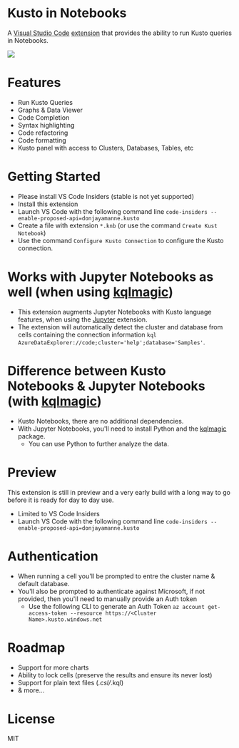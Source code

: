 # Kusto in Notebooks

A [Visual Studio Code](https://code.visualstudio.com/) [extension](https://marketplace.visualstudio.com/items?itemName=donjayamanne.kusto) that provides the ability to run Kusto queries in Notebooks.

<img src=https://raw.githubusercontent.com/DonJayamanne/vscode-kusto/main/images/main.gif>

# Features
* Run Kusto Queries
* Graphs & Data Viewer
* Code Completion
* Syntax highlighting
* Code refactoring
* Code formatting
* Kusto panel with access to Clusters, Databases, Tables, etc

# Getting Started
* Please install VS Code Insiders (stable is not yet supported)
* Install this extension
* Launch VS Code with the following command line `code-insiders --enable-proposed-api=donjayamanne.kusto`
* Create a file with extension `*.knb` (or use the command `Create Kust Notebook`)
* Use the command `Configure Kusto Connection` to configure the Kusto connection.

# Works with Jupyter Notebooks as well (when using [kqlmagic](https://pypi.org/project/Kqlmagic/))
* This extension augments Jupyter Notebooks with Kusto language features, when using the [Jupyter](https://marketplace.visualstudio.com/items?itemName=ms-toolsai.jupyter) extension.
* The extension will automatically detect the cluster and database from cells containing the connection information `kql AzureDataExplorer://code;cluster='help';database='Samples'`.

# Difference between Kusto Notebooks & Jupyter Notebooks  (with [kqlmagic](https://pypi.org/project/Kqlmagic/))
* Kusto Notebooks, there are no additional dependencies.
* With Jupyter Notebooks, you'll need to install Python and the [kqlmagic](https://pypi.org/project/Kqlmagic/) package.
    * You can use Python to further analyze the data.

# Preview
This extension is still in preview and a very early build with a long way to go before it is ready for day to day use.
* Limited to VS Code Insiders
* Launch VS Code with the following command line `code-insiders --enable-proposed-api=donjayamanne.kusto`

# Authentication
* When running a cell you'll be prompted to entre the cluster name & default database.
* You'll also be prompted to authenticate against Microsoft, if not provided, then you'll need to manually provide an Auth token
    * Use the following CLI to generate an Auth Token `az account get-access-token --resource https://<Cluster Name>.kusto.windows.net`

# Roadmap
* Support for more charts
* Ability to lock cells (preserve the results and ensure its never lost)
* Support for plain text files (*.csl/*.kql)
* & more...

# License

MIT
